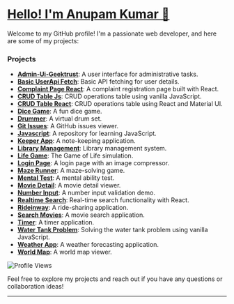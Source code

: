 # [Hello! I'm Anupam Kumar 👋](https://portfolio-anupamit.web.app/)

Welcome to my GitHub profile! I'm a passionate web developer, and here are some of my projects:

### Projects
- **[Admin-Ui-Geektrust](https://anupamit.github.io/Admin-ui-geektrust/)**: A user interface for administrative tasks.
- **[Basic UserApi Fetch](https://anupamit.github.io/User-detail-api/)**: Basic API fetching for user details.
- **[Complaint Page React](https://complaint-db-tpd.web.app/)**: A complaint registration page built with React.
- **[CRUD Table Js](https://anupamit.github.io/crud-with-js/)**: CRUD operations table using vanilla JavaScript.
- **[CRUD Table React](https://crud-table-material.web.app/)**: CRUD operations table using React and Material UI.
- **[Dice Game](https://anupamit.github.io/diceegame/)**: A fun dice game.
- **[Drummer](https://anupamit.github.io/drumer/)**: A virtual drum set.
- **[Git Issues](https://gitissues-91971.web.app/)**: A GitHub issues viewer.
- **[Javascript](https://github.com/Anupamit/Js-Learn)**: A repository for learning JavaScript.
- **[Keeper App](https://keep-anupamit.web.app/)**: A note-keeping application.
- **[Library Management](https://library-man.web.app/)**: Library management system.
- **[Life Game](https://anupamit.github.io/Life_Game/)**: The Game of Life simulation.
- **[Login Page](https://anupamit.github.io/image-compressor-in-react/)**: A login page with an image compressor.
- **[Maze Runner](https://anupamit.github.io/Maze-Runner/)**: A maze-solving game.
- **[Mental Test](https://mentaltest-011.web.app/)**: A mental ability test.
- **[Movie Detail](https://movie-world-sablu.web.app/)**: A movie detail viewer.
- **[Number Input](https://anupamit.github.io/NumberInput/)**: A number input validation demo.
- **[Realtime Search](https://anupamit.github.io/Real-Time-React-Search/)**: Real-time search functionality with React.
- **[Rideinway](https://ride-share-inway.web.app/)**: A ride-sharing application.
- **[Search Movies](https://search-movie-data.web.app/)**: A movie search application.
- **[Timer](https://anupamit.github.io/Timer/)**: A timer application.
- **[Water Tank Problem](https://anupamit.github.io/water-tank-problem-vanilla-js/)**: Solving the water tank problem using vanilla JavaScript.
- **[Weather App](https://anupamit.github.io/Weather-app-react/)**: A weather forecasting application.
- **[World Map](https://anupamit.github.io/worldmap/)**: A world map viewer.

![Profile Views](https://komarev.com/ghpvc/?username=Anupamit)

Feel free to explore my projects and reach out if you have any questions or collaboration ideas!

---
